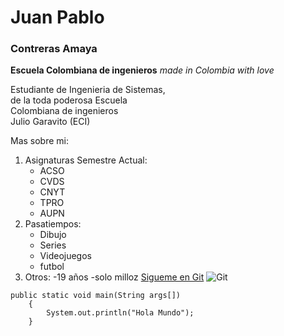 # Juan Pablo  

### Contreras Amaya  

**Escuela Colombiana de ingenieros** *made in Colombia with love*  

Estudiante de Ingenieria de Sistemas,  
de la toda poderosa Escuela  
Colombiana de ingenieros  
Julio Garavito (ECI)  

Mas sobre mi:
 1. Asignaturas Semestre Actual:
    - ACSO
    - CVDS
    - CNYT
    - TPRO
    - AUPN
 2. Pasatiempos:
    - Dibujo
    - Series
    - Videojuegos 
    - futbol
 3. Otros:
    -19 años
    -solo milloz 
[Sigueme en Git](https://github.com/JuanC-358)
![Git](https://geekytheory.com/wp-content/uploads/2014/05/Cat-Illustrations-005.jpg)

~~~
public static void main(String args[])
    {
        System.out.println("Hola Mundo");
    }
~~~
